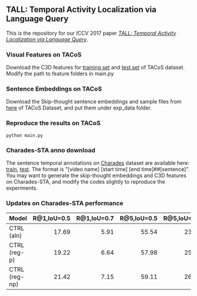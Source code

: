 ## TALL: Temporal Activity Localization via Language Query

This is the repository for our ICCV 2017 paper [_TALL: Temporal Activity Localization via Language Query_](https://arxiv.org/abs/1705.02101).

### Visual Features on TACoS
Download the C3D features for [training set](https://drive.google.com/file/d/1zQp0aYGFCm8PqqHOh4UtXfy2U3pJMBeu/view?usp=sharing)  and [test set](https://drive.google.com/file/d/1zC-UrspRf42Qiu5prQw4fQrbgLQfJN-P/view?usp=sharing) of TACoS dataset. Modify the path to feature folders in main.py

### Sentence Embeddings on TACoS
Download the Skip-thought sentence embeddings and sample files from [here](https://drive.google.com/file/d/1HF-hNFPvLrHwI5O7YvYKZWTeTxC5Mg1K/view?usp=sharing) of TACoS Dataset, and put them under exp_data folder.

### Reproduce the results on TACoS
`python main.py`

### Charades-STA anno download
The sentence temporal annotations on [Charades](http://allenai.org/plato/charades/) dataset are available here: [train](https://drive.google.com/file/d/1ZjG7wJpPSMIBYnW7BAG2u9VVEoNvFm5c/view?usp=sharing), [test](https://drive.google.com/file/d/1QG4MXFkoj6JFU0YK5olTY75xTARKSW5e/view?usp=sharing). The format is "[video name] [start time] [end time]##[sentence]". You may want to generate the skip-thought embeddings and C3D features on Charades-STA, and modify the codes slightly to reproduce the experiments.

### Updates on Charades-STA performance
| Model            | R@1,IoU=0.5 | R@1,IoU=0.7 | R@5,IoU=0.5 | R@5,IoU=0.7 |
| :--------------- | ----------: | ----------: | ----------: | ----------: | 
| CTRL (aln)       |   17.69     |    5.91     |    55.54    |     23.79   |
| CTRL (reg-p)     |   19.22     |    6.64     |    57.98    |     25.22   |
| CTRL (reg-np)    |   21.42     |    7.15     |    59.11    |     26.91   |
